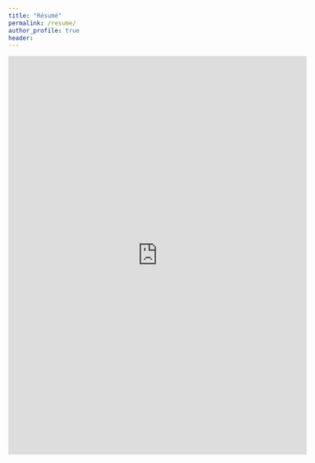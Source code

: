 ```yaml
--- 
title: "Résumé" 
permalink: /resume/ 
author_profile: true 
header:  
---
```

<embed src="https://ToadHanks.github.io/images/mihir_resume_2019_git.pdf" width= "600" height= "800" type="application/pdf"/>
